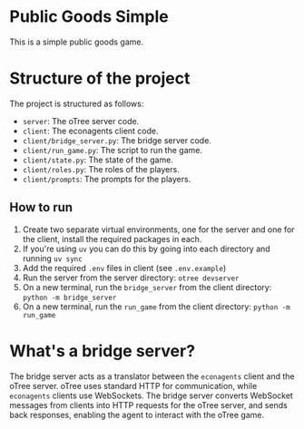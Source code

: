 # Public Goods Simple

This is a simple public goods game.

# Structure of the project

The project is structured as follows:

- `server`: The oTree server code.
- `client`: The econagents client code.
- `client/bridge_server.py`: The bridge server code.
- `client/run_game.py`: The script to run the game.
- `client/state.py`: The state of the game.
- `client/roles.py`: The roles of the players.
- `client/prompts`: The prompts for the players.

## How to run

1. Create two separate virtual environments, one for the server and one for the client, install the required packages in each.
2. If you're using `uv` you can do this by going into each directory and running `uv sync`
3. Add the required `.env` files in client (see `.env.example`)
4. Run the server from the server directory: `otree devserver`
5. On a new terminal, run the `bridge_server` from the client directory: `python -m bridge_server`
6. On a new terminal, run the `run_game` from the client directory: `python -m run_game`

# What's a bridge server?

The bridge server acts as a translator between the `econagents` client and the oTree server. oTree uses standard HTTP for communication, while `econagents` clients use WebSockets. The bridge server converts WebSocket messages from clients into HTTP requests for the oTree server, and sends back responses, enabling the agent to interact with the oTree game.

